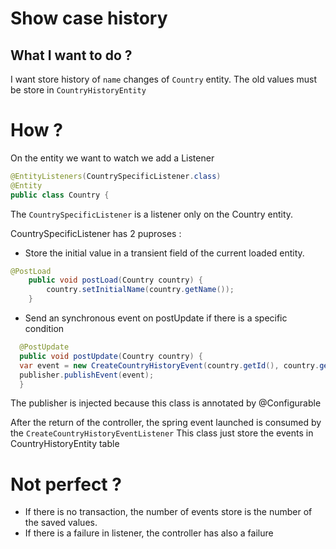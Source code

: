 # Show case history

## What I want to do ?

I want store history of `name` changes of `Country` entity. The old values must be store in `CountryHistoryEntity`

# How ?

On the entity we want to watch we add a Listener 

```java
@EntityListeners(CountrySpecificListener.class)
@Entity
public class Country {
```

The `CountrySpecificListener` is a listener only on the Country entity.

CountrySpecificListener has 2 puproses : 
- Store the initial value in a transient field of the current loaded entity.
```java
@PostLoad
    public void postLoad(Country country) {
        country.setInitialName(country.getName());
    }
```
- Send an synchronous event on postUpdate if there is a specific condition
```java
  @PostUpdate
  public void postUpdate(Country country) {
  var event = new CreateCountryHistoryEvent(country.getId(), country.getInitialName(), country.getName());
  publisher.publishEvent(event);
  }
```

The publisher is injected because this class is annotated by @Configurable

After the return of the controller, the spring event launched is consumed by the `CreateCountryHistoryEventListener`
This class just store the events in CountryHistoryEntity table

# Not perfect ?
- If there is no transaction, the number of events store is the number of the saved values.
- If there is a failure in listener, the controller has also a failure 